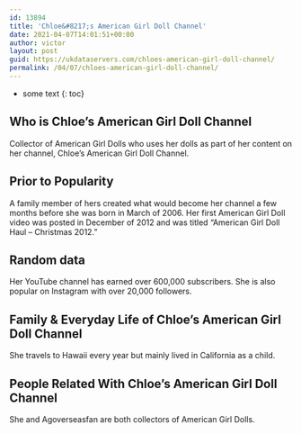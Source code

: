 ```yaml
---
id: 13894
title: 'Chloe&#8217;s American Girl Doll Channel'
date: 2021-04-07T14:01:51+00:00
author: victor
layout: post
guid: https://ukdataservers.com/chloes-american-girl-doll-channel/
permalink: /04/07/chloes-american-girl-doll-channel/
---
```


* some text
{: toc}


## Who is Chloe&#8217;s American Girl Doll Channel



Collector of American Girl Dolls who uses her dolls as part of her content on her channel, Chloe&#8217;s American Girl Doll Channel.

                
                
                
## Prior to Popularity



A family member of hers created what would become her channel a few months before she was born in March of 2006. Her first American Girl Doll video was posted in December of 2012 and was titled &#8220;American Girl Doll Haul &#8211; Christmas 2012.&#8221;

                
                
                
## Random data



Her YouTube channel has earned over 600,000 subscribers. She is also popular on Instagram with over 20,000 followers.

                
                
                
## Family & Everyday Life of Chloe&#8217;s American Girl Doll Channel



She travels to Hawaii every year but mainly lived in California as a child.

                
                
                
## People Related With Chloe&#8217;s American Girl Doll Channel



She and Agoverseasfan are both collectors of American Girl Dolls.

                
              
            
          
          
          